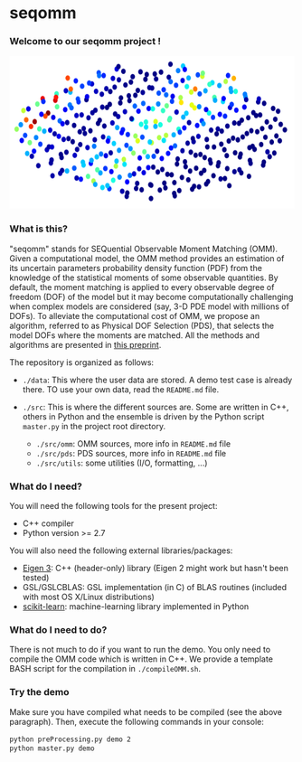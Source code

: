 # seqomm
### Welcome to our seqomm project !

<p align="center"> 
<img src="./images/seqomm.png" title="what is this?" alt="Front page
illustration" width=auto height="270">
</p>

### What is this?
"seqomm" stands for SEQuential Observable Moment Matching (OMM).
Given a computational model, the OMM method provides an estimation of its
uncertain parameters probability density function (PDF) from the knowledge of the
statistical moments of some observable quantities.
By default, the moment matching is applied to every observable degree of
freedom (DOF) of the model but it may become computationally challenging when
complex models are considered (say, 3-D PDE model with millions of DOFs).
To alleviate the computational cost of OMM, we propose an algorithm, referred to as Physical DOF Selection (PDS), that
selects the model DOFs where the moments are matched.
All the methods and algorithms are presented in [this preprint](https://hal.archives-ouvertes.fr/hal-01391254).

The repository is organized as follows:

 * `./data`: This where the user data are stored. A demo test case is already
   there. TO use your own data, read the `README.md` file.
    
 * `./src`: This is where the different sources are. Some are written in C++,
   others in Python and the ensemble is driven by the Python script
   `master.py` in the project root directory.
 
   * `./src/omm`: OMM sources, more info in `README.md` file
   * `./src/pds`: PDS sources, more info in `README.md` file
   * `./src/utils`: some utilities (I/O, formatting, ...)

### What do I need?
You will need the following tools for the present project:

   * C++ compiler
   * Python version >= 2.7

You will also need the following external libraries/packages:

   * [Eigen 3](http://eigen.tuxfamily.org/index.php?title=Main_Page#Download): C++ (header-only) library (Eigen 2 might work but hasn't been tested)
   * GSL/GSLCBLAS: GSL implementation (in C) of BLAS routines (included with most OS X/Linux distributions)
   * [scikit-learn](http://scikit-learn.org/stable/install.html): machine-learning library implemented in Python

### What do I need to do?
There is not much to do if you want to run the demo. You only need to compile
the OMM code which is written in C++. We provide a template BASH script for the
compilation in `./compileOMM.sh`.

### Try the demo
Make sure you have compiled what needs to be compiled (see the above paragraph).
Then, execute the following commands in your console:

```console
python preProcessing.py demo 2
python master.py demo
```

